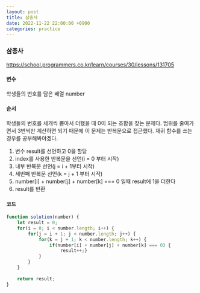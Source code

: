 ```yaml
---
layout: post
title: 삼총사
date: 2022-11-22 22:00:00 +0900
categories: practice
---
```

### 삼총사    
https://school.programmers.co.kr/learn/courses/30/lessons/131705    
    
#### 변수    
학생들의 번호를 담은 배열 number    
    
#### 순서    
학생들의 번호를 세개씩 뽑아서 더했을 때 0이 되는 조합을 찾는 문제다. 범위를 줄여가면서 3번씩만 계산하면 되기 때문에 이 문제는 반복문으로 접근했다. 재귀 함수를 쓰는 경우를 공부해봐야겠다.    
    
1. 변수 result를 선언하고 0을 할당    
2. index를 사용한 반복문을 선언(i = 0 부터 시작)    
3. 내부 반복문 선언(j = i + 1부터 시작)    
4. 세번째 반복문 선언(k = j + 1 부터 시작)    
5. number[i] + number[j] + number[k] === 0 일때 result에 1을 더한다    
6. result를 반환    

#### 코드    
```JavaScript
function solution(number) {
    let result = 0;
    for(i = 0; i < number.length; i++) {
        for(j = i + 1; j < number.length; j++) {
            for(k = j + 1; k < number.length; k++) {
                if(number[i] + number[j] + number[k] === 0) {
                    result++;}
            }
        }
    }
    
    return result;
}
```